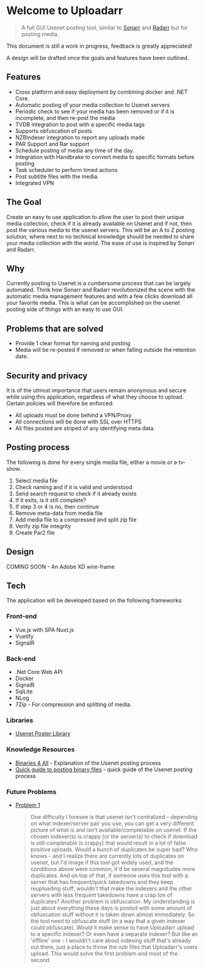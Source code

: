 # Welcome to Uploadarr

> A full GUI Usenet posting tool, similar to [Sonarr](https://github.com/Sonarr/Sonarr) and [Radarr](https://github.com/Radarr/Radarr) but for posting media.

This document is still a work in progress, feedback is greatly appreciated!

A design will be drafted once the goals and features have been outlined.

## Features

- Cross platform and easy deployment by combining docker and .NET Core.
- Automatic posting of your media collection to Usenet servers
- Periodic check to see if your media has been removed or if it is incomplete, and then re-post the media
- TVDB integration to post with a specific media tags
- Supports obfuscation of posts
- NZBIndexer integration to report any uploads made
- PAR Support and Rar support
- Schedule posting of media any time of the day.
- Integration with Handbrake to convert media to specific formats before posting
- Task scheduler to perform timed actions
- Post subtitle files with the media.
- Integrated VPN

## The Goal

Create an easy to use application to allow the user to post their unique media collection, check if it is already available on Usenet and if not, then post the various media to the usenet servers. This will be an A to Z posting solution, where next to no technical knowledge should be needed to share your media collection with the world. The ease of use is inspired by Sonarr and Radarr.

## Why

Currently posting to Usenet is a cumbersome process that can be largely automated. Think how Sonarr and Radarr revolutionized the scene with the automatic media management features and with a few clicks download all your favorite media. This is what can be accomplished on the usenet posting side of things with an easy to use GUI.

## Problems that are solved

- Provide 1 clear format for naming and posting
- Media will be re-posted if removed or when falling outside the retention date.  

## Security and privacy

It is of the utmost importance that users remain anonymous and secure while using this application, regardless of what they choose to upload. Certain policies will therefore be enforced:

- All uploads must be done behind a VPN/Proxy
- All connections will be done with SSL over HTTPS
- All files posted are striped of any identifying meta data.

## Posting process

The following is done for every single media file, either a movie or a tv-show.

1. Select media file
2. Check naming and if it is valid and understood
3. Send search request to check if it already exists
4. If it exits, is it still complete?
5. If step 3 or 4 is no, then continue
6. Remove meta-data from media file
7. Add media file to a compressed and split zip file
8. Verify zip file integrity
9. Create Par2 file

## Design

COMING SOON - An Adobe XD wire-frame

## Tech

The application will be developed based on the following frameworks:

### Front-end

- Vue.js with SPA Nuxt.js
- Vuetify
- SignalR

### Back-end

- .Net Core Web API
- Docker
- SignalR
- SqlLite
- NLog
- 7Zip - For compression and splitting of media.
  
### Libraries

- [Usenet Poster Library](https://github.com/keimpema/usenet)

### Knowledge Resources

- [Binaries 4 All](https://www.binaries4all.com/index.php) - Explanation of the Usenet posting process
- [Quick guide to posting binary files](http://www.harley.com/usenet/file-sharing/quick-guide-to-posting-binary-files.html) - quick guide of the Usenet posting process

### Future Problems

- [Problem 1](https://old.reddit.com/r/usenet/comments/fh0wct/uploadarr_a_full_gui_usenet_posting_tool_similar/fk9p5jb/)
  
  > One difficulty I foresee is that usenet isn't centralized - depending on what indexer/server pair you use, you can get a very different picture of what is and isn't available/completable on usenet.
  If the chosen indexer(s) is crappy (or the server(s) to check if download is still completable is crappy) that would result in a lot of false positive uploads. Would a bunch of duplicates be super bad? Who knows - and I realize there are currently lots of duplicates on usenet, but I'd image if this tool got widely used, and the conditions above were common, it'd be several magnitudes more duplicates. And on top of that, if someone uses this tool with a server that has frequent/quick takedowns and they keep reuploading stuff, wouldn't that make the indexers and the other servers with less frequent takedowns have a crap ton of duplicates?
  Another problem is obfuscation. My understanding is just about everything these days is posted with some amount of obfuscation stuff without it is taken down almost immediately. So the tool need to obfuscate stuff (in a way that a given indexer could obfuscate).
  Would it make sense to have Uploadarr upload to a specific indexer? Or even have a separate indexer? But like an 'offline' one - I wouldn't care about indexing stuff that's already out there, just a place to throw the nzb files that Uploadarr's users upload. This would solve the first problem and most of the second.
